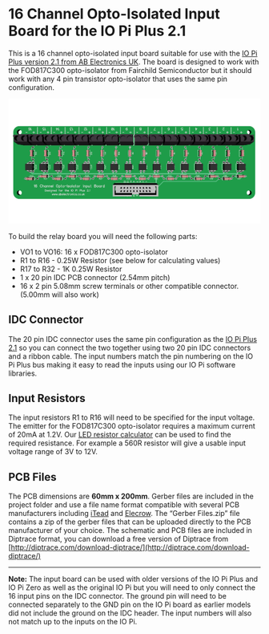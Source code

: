 # 16 Channel Opto-Isolated Input Board for the IO Pi Plus 2.1

This is a 16 channel opto-isolated input board suitable for use with the [IO Pi Plus version 2.1 from AB Electronics UK](https://www.abelectronics.co.uk/p/54/io-pi-plus).  The board is designed to work with the FOD817C300 opto-isolator from Fairchild Semiconductor but it should work with any 4 pin transistor opto-isolator that uses the same pin configuration.

![3D Render](3d-view.png)

To build the relay board you will need the following parts:

- VO1 to VO16: 16 x FOD817C300 opto-isolator
- R1 to R16 - 0.25W Resistor (see below for calculating values)
- R17 to R32 - 1K 0.25W Resistor
- 1 x 20 pin IDC PCB connector (2.54mm pitch)  
- 16 x 2 pin 5.08mm screw terminals or other compatible connector. (5.00mm will also work)
  
## IDC Connector  

The 20 pin IDC connector uses the same pin configuration as the [IO Pi Plus 2.1](https://www.abelectronics.co.uk/p/54/io-pi-plus) so you can connect the two together using two 20 pin IDC connectors and a ribbon cable.  The input numbers match the pin numbering on the IO Pi Plus bus making it easy to read the inputs using our IO Pi software libraries.

## Input Resistors  

The input resistors R1 to R16 will need to be specified for the input voltage.  The emitter for the FOD817C300 opto-isolator requires a maximum current of 20mA at 1.2V.  Our [LED resistor calculator](https://www.abelectronics.co.uk/tools/resistor-led-calc) can be used to find the required resistance.  For example a 560R resistor will give a usable input voltage range of 3V to 12V.  

## PCB Files  

The PCB dimensions are **60mm x 200mm**.  Gerber files are included in the project folder and use a file name format compatible with several PCB manufacturers including [iTead](https://www.itead.cc/open-pcb/pcb-prototyping/2layer-pcb-larger-than-10cm-x-10cm.html) and [Elecrow](https://www.elecrow.com/services/pcb-prototyping/5pcs-2-layer-pcb.html).  The “Gerber Files.zip” file contains a zip of the gerber files that can be uploaded directly to the PCB manufacturer of your choice.
The schematic and PCB files are included in Diptrace format, you can download a free version of Diptrace from [http://diptrace.com/download-diptrace/](http://diptrace.com/download-diptrace/)

----------

**Note:** The input board can be used with older versions of the IO Pi Plus and IO Pi Zero as well as the original IO Pi but you will need to only connect the 16 input pins on the IDC connector.  The ground pin will need to be connected separately to the GND pin on the IO Pi board as earlier models did not include the ground on the IDC header.  The input numbers will also not match up to the inputs on the IO Pi.

